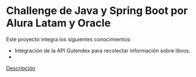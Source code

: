 # Challenge de Java y Spring Boot por Alura Latam y Oracle

Este proyecto integra los siguientes conocimientos:
* Integración de la API Gutendex para recolectar información sobre libros.
* 

[Descripción](/Imagenes/)
